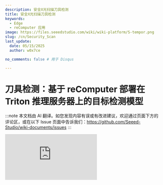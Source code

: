 ```yaml
---
description: 安全X光扫描刀具检测
title: 安全X光扫描刀具检测
keywords:
  - Edge
  - reComputer 应用
image: https://files.seeedstudio.com/wiki/wiki-platform/S-tempor.png
slug: /cn/Security_Scan
last_update:
  date: 05/15/2025
  author: w0x7ce

no_comments: false # 用于 Disqus

---
```


# 刀具检测：基于 reComputer 部署在 Triton 推理服务器上的目标检测模型

:::note
本文档由 AI 翻译。如您发现内容有误或有改进建议，欢迎通过页面下方的评论区，或在以下 Issue 页面中告诉我们：https://github.com/Seeed-Studio/wiki-documents/issues
:::

<iframe width={560} height={315} src="https://www.youtube.com/embed/niS0TLzyn-s" title="YouTube 视频播放器" frameBorder={0} allow="accelerometer; autoplay; clipboard-write; encrypted-media; gyroscope; picture-in-picture" allowFullScreen />

安全检查是为了乘客和交通部门的安全考虑，旨在将危险隔离开，通常应用于机场、火车站、地铁站等。在现有的安全检查领域，安全检查设备通常部署在公共交通的入口通道上。通常情况下，需要多个设备同时工作。

然而，由于安全检查过程中检测物体的重叠，X光图像中违禁物品的检测性能仍然不理想。为了解决这个问题，基于 Triton 接口服务器中的去遮挡模块，在 X光图像中部署违禁物品检测算法可以实现更好的效果。

因此，感谢 [Yanlu Wei, Renshuai Tao 等人](https://arxiv.org/abs/2004.08656)，我们提供了这个基础项目，我们将在 [reComputer J1010](https://www.seeedstudio.com/Jetson-10-1-A0-p-5336.html) 上部署一个深度学习模型，该模型可以检测违禁物品（如刀具）。我们使用一个 reComputer J1010 作为推理服务器，并使用两个 Raspberry Pi 模拟安全检查设备发送图像。[reComputer 1020](https://www.seeedstudio.com/Jetson-10-1-H0-p-5335.html)、[reComputer J2011](https://www.seeedstudio.com/Jetson-20-1-H1-p-5328.html)、[reComputer J2012](https://www.seeedstudio.com/Jetson-20-1-H2-p-5329.html) 和 [Nvidia Jetson AGX Xavier](https://www.seeedstudio.com/Jetson-Xavier-AGX-H01-Kit-p-5283.html) 也都支持。

## 入门指南

[Triton 推理服务器](https://developer.nvidia.com/nvidia-triton-inference-server) 提供了一个云端和边缘推理解决方案，针对 CPU 和 GPU 进行了优化。Triton 支持 HTTP/REST 和 GRPC 协议，允许远程客户端请求服务器管理的任何模型的推理。在这里，我们将使用 Triton（Triton 推理服务器）作为本地服务器来部署检测模型。

### 硬件

#### 所需硬件

在本项目中，所需设备如下所示：

- [Raspberry Pi 4B](https://www.seeedstudio.com/Dual-GbE-Carrier-Board-with-4GB-RAM-32GB-eMMC-RPi-CM-4-p-4898.html)*2
- [reComputer J1010](https://www.seeedstudio.com/Jetson-10-1-A0-p-5336.html)
- HDMI 显示屏、鼠标和键盘
- PC

#### 硬件设置

两台 Raspberry Pi 和 reComputer 应该通电，并且它们都应该在**同一网络**下。在本项目中，我们使用两台 Raspberry Pi 来模拟安全检查设备的工作，因为在大多数情况下，安全检查设备是由多个设备使用的。因此，两台设备需要协同工作。

<div align="center"><img width={600} src="https://files.seeedstudio.com/wiki/SecurityCheck/Security_Scan_23.png" /></div>

当然，仅使用一台 Raspberry Pi 也可以应用于本项目。然而，在两台设备上同时进行刀具检测的演示可以更好地展示 Triton 推理服务器的动态批处理能力。在接下来的说明中，我们将介绍如何在 Raspberry Pi 和 reComputer J1010 上设置软件。

### 软件

我们在这里使用 [X光图像数据集](https://drive.google.com/file/d/12moaa-ylpVu0KmUCZj_XXeA5TxZuCQ3o/view) 作为我们的**输入数据**，这些数据将被放置在**Raspberry Pi** 上。之后，reComputer 将输出处理后的推理结果到 Raspberry Pi。最后，Raspberry Pi 将完成最终的工作并显示在屏幕上，即推理模型的最后一层将部署在 Raspberry Pi 上。

#### 设置 Raspberry Pi

我们将在这里展示如何在 Raspberry Pi 上设置所需的软件，包括：

**步骤 1.** 从[官方网站](https://www.raspberrypi.com/documentation/computers/getting-started.html#using-network-installation)安装 Raspbian Buster 系统并进行基本配置。在本项目中，我们使用 RASPBERRY PI OS（64 位）作为我们的操作系统。

<div align="center"><img width={400} src="https://files.seeedstudio.com/wiki/SecurityCheck/Security_Scan_1.png" /></div>

**步骤 2.** 配置 Raspberry Pi 的 SSH 端口（可选）。

在部署环境之前，我们可以打开 Raspberry Pi 的 SSH 端口，并通过 PC 上的 [SSH 接口](https://wiki.seeedstudio.com/remote_connect/) 远程调用它。

> 注意：确保 PC 和 Raspberry Pi 在同一局域网下。

<div align="center"><img width={600} src="https://files.seeedstudio.com/wiki/SecurityCheck/Security_Scan_7.png" /></div>

**步骤 3.** 配置 Python 环境。

我们需要为推理模型部署所需的环境，包括 **Python、PyTorch、Tritonclient 和 TorchVision**，以及用于图像显示的 **OpenCV**。以下是具体的安装说明：

**Python**

我们可以执行 `python –V` 并确保 Python 版本为 3.9.2。我们需要安装与 Python 3.9.2 版本对应的 PyTorch、Torchclient 和 TorchVision。您可以参考[这里](https://www.python.org/downloads/)下载并安装。

**PyTorch**

如果 Python 版本正确，我们现在可以安装 PyTorch。

> 注意：在安装 PyTorch 之前，我们需要检查 Raspbian 的版本。

<div align="center"><img width={500} src="https://files.seeedstudio.com/wiki/SecurityCheck/Security_Scan_10.png" /></div>

执行以下命令安装 PyTorch：

```python
# 获取最新更新
sudo apt-get update
sudo apt-get upgrade

# 安装依赖项
sudo apt-get install python3-pip libjpeg-dev libopenblas-dev libopenmpi-dev libomp-dev

# setuptools 版本需为 58.3.0 以上，否则会有版本问题
sudo -H pip3 install setuptools==58.3.0
sudo -H pip3 install Cython

# 安装 gdown 以从 Google Drive 下载文件
sudo -H pip3 install gdown

# 对于 Buster OS
# 下载 wheel 文件
gdown https://drive.google.com/uc?id=1gAxP9q94pMeHQ1XOvLHqjEcmgyxjlY_R
# 安装 PyTorch 1.11.0
sudo -H pip3 install torch-1.11.0a0+gitbc2c6ed-cp39-cp39-linux_aarch64.whl
# 清理
rm torch-1.11.0a0+gitbc2c6ed-cp39-cp39m-linux_aarch64.whl
```

在成功安装后，我们可以通过以下命令**在启动** `python` 后检查 PyTorch：

```python
import torch as tr
print(tr.__version__)
```

<div align="center"><img width={600} src="https://files.seeedstudio.com/wiki/SecurityCheck/Security_Scan_11.png" /></div>

>注意：Raspberry Pi 4 的 PyTorch 安装包可以在 <https://github.com/Qengineering/PyTorch-Raspberry-Pi-64-OS> 找到。

**Tritonclient**

我们可以通过执行 `pip3 install tritonclient[all]` 来下载 Tritonclient。

<div align="center"><img width={600} src="https://files.seeedstudio.com/wiki/SecurityCheck/Security_Scan_9.png" /></div>

**TorchVision**

在安装 PyTorch 后，我们可以继续安装 TorchVision。以下是相关命令：

```python
# 下载安装包
gdown https://drive.google.com/uc?id=1oDsJEHoVNEXe53S9f1zEzx9UZCFWbExh
# 安装 torchvision 0.12.0
sudo -H pip3 install torchvision-0.12.0a0+9b5a3fe-cp39-cp39-linux_aarch64.whl
# 清理安装包
rm torchvision-0.12.0a0+9b5a3fe-cp39-cp39-linux_aarch64.whl
```

<div align="center"><img width={500} src="https://files.seeedstudio.com/wiki/SecurityCheck/Security_Scan_12.png" /></div>

**OpenCV**

我们可以直接执行 `pip3 install opencv-python` 来安装 OpenCV：

<div align="center"><img width={600} src="https://files.seeedstudio.com/wiki/SecurityCheck/Security_Scan_13.png" /></div>

### 设置 reComputer J1010

在本项目中，我们将在 reComputer J1010 上部署 Triton 推理服务器。为了增强训练模型的交互性和部署便利性，我们将模型转换为 **ONNX 格式**。

**步骤 1.** [安装](https://wiki.seeedstudio.com/reComputer_J1010_J101_Flash_Jetpack/) Jetpack 4.6.1 到 reComputer J1010。

**步骤 2.** 在 “home/server/docs/examples/model_repository” 中创建一个新文件夹 “opi/1”，然后下载已训练并转换的 [model.onnx](https://drive.google.com/file/d/1RcHK_gthCXHsJLeDOUQ6c3r0RlAUgRfV/view?usp=sharing)，并将其放入 “1” 文件夹中。

<div align="center"><img width={600} src="https://files.seeedstudio.com/wiki/SecurityCheck/Security_Scan_15.jpg" /></div>

>如果您需要另一个通用服务器，可以执行以下步骤。

打开一个新的终端并执行：

```python
git clone https://github.com/triton-inference-server/server
cd ~/server/docs/examples
sh fetch_models.sh
```

**步骤 3.** 安装适用于 JetPack 4.6.1 的 Triton 版本，相关文件在以下压缩包中：[tritonserver2.21.0-jetpack5.0.tgz](https://github.com/triton-inference-server/server/releases/download/v2.19.0/tritonserver2.19.0-jetpack4.6.1.tgz)。

<div align="center"><img width={600} src="https://files.seeedstudio.com/wiki/SecurityCheck/Security_Scan_16.png" /></div>

此压缩包包含 Triton 服务器可执行文件和共享库，包括 C++ 和 Python 客户端库及示例。有关如何在 JetPack 上安装和使用 Triton 的更多信息，请参考 [这里](https://github.com/triton-inference-server/server/blob/r22.04/docs/jetson.md)。

**步骤 4.** 执行以下命令：

```python
mkdir ~/TritonServer && tar -xzvf tritonserver2.19.0-jetpack4.6.1.tgz -C ~/TritonServer
cd ~/TritonServer/bin
./tritonserver --model-repository=/home/seeed/server/docs/examples/model_repository --backend-directory=/home/seeed/TritonServer/backends --strict-model-config=false --min-supported-compute-capability=5.3
```

<div align="center"><img width={500} src="https://files.seeedstudio.com/wiki/SecurityCheck/Security_Scan_17.png" /></div>

现在，我们已经完成了所有准备工作。

## 运行程序

由于所有所需环境已部署，我们可以按照以下步骤运行项目。

**步骤 1.** 下载模型及相关文件。

1. 从 GitHub 克隆模块。

打开一个新的终端并执行：

```python
git clone https://github.com/LemonCANDY42/Seeed_SMG_AIOT.git
cd Seeed_SMG_AIOT/
git clone https://github.com/LemonCANDY42/OPIXray.git
```

2. 创建一个新文件夹 “weights” 来存储该算法的训练权重文件 “DOAM.pth”。下载 [权重文件](https://files.seeedstudio.com/wiki/SecurityCheck/DOAM.pth.zip) 并执行：

- `cd OPIXray/DOAM`
- `mkdir weights`

<div align="center"><img width={500} src="https://files.seeedstudio.com/wiki/SecurityCheck/Security_Scan_19.png" /></div>

3. 创建一个新的 “Dataset” 文件夹来存储 [Xray 图像数据集](https://drive.google.com/file/d/12moaa-ylpVu0KmUCZj_XXeA5TxZuCQ3o/view?usp=sharing)。

<div align="center"><img width={500} src="https://files.seeedstudio.com/wiki/SecurityCheck/Security_Scan_20.png" /></div>

**步骤 2.** 运行推理模型。

执行 `python OPIXray_grpc_image_client.py -u 192.168.8.230:8001 -m opi Dataset`

<div align="center"><img width={600} src="https://files.seeedstudio.com/wiki/SecurityCheck/Security_Scan_21.png" /></div>

结果将显示如下图所示：

<div align="center"><img width={400} src="https://files.seeedstudio.com/wiki/SecurityCheck/Security_Scan22.jpg" /></div>

## 故障排除

> 当您启动 Triton 服务器时，可能会遇到以下错误：

>1. 如果出现 libb64.so.0d 错误，请执行：
`sudo apt-get install libb64-0d`

>2. 如果出现 libre2.so.2 错误，请执行：
`sudo apt-get install libre2-dev`

>3. 如果出现错误：创建服务器失败：内部错误 - 无法加载所有模型，请执行：
`--exit-on-error=false`

## 技术支持与产品讨论

感谢您选择我们的产品！我们为您提供多种支持渠道，以确保您使用我们的产品时体验顺畅。我们提供多种沟通方式，以满足不同的偏好和需求。

<div class="button_tech_support_container">
<a href="https://forum.seeedstudio.com/" class="button_forum"></a> 
<a href="https://www.seeedstudio.com/contacts" class="button_email"></a>
</div>

<div class="button_tech_support_container">
<a href="https://discord.gg/eWkprNDMU7" class="button_discord"></a> 
<a href="https://github.com/Seeed-Studio/wiki-documents/discussions/69" class="button_discussion"></a>
</div>